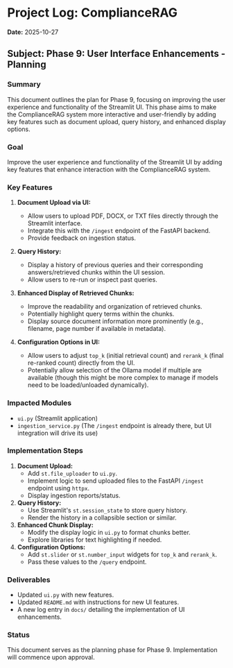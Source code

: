 # Project Log: ComplianceRAG

**Date:** 2025-10-27

## Subject: Phase 9: User Interface Enhancements - Planning

### Summary

This document outlines the plan for Phase 9, focusing on improving the user experience and functionality of the Streamlit UI. This phase aims to make the ComplianceRAG system more interactive and user-friendly by adding key features such as document upload, query history, and enhanced display options.

### Goal

Improve the user experience and functionality of the Streamlit UI by adding key features that enhance interaction with the ComplianceRAG system.

### Key Features

1.  **Document Upload via UI:**
    *   Allow users to upload PDF, DOCX, or TXT files directly through the Streamlit interface.
    *   Integrate this with the `/ingest` endpoint of the FastAPI backend.
    *   Provide feedback on ingestion status.

2.  **Query History:**
    *   Display a history of previous queries and their corresponding answers/retrieved chunks within the UI session.
    *   Allow users to re-run or inspect past queries.

3.  **Enhanced Display of Retrieved Chunks:**
    *   Improve the readability and organization of retrieved chunks.
    *   Potentially highlight query terms within the chunks.
    *   Display source document information more prominently (e.g., filename, page number if available in metadata).

4.  **Configuration Options in UI:**
    *   Allow users to adjust `top_k` (initial retrieval count) and `rerank_k` (final re-ranked count) directly from the UI.
    *   Potentially allow selection of the Ollama model if multiple are available (though this might be more complex to manage if models need to be loaded/unloaded dynamically).

### Impacted Modules

*   `ui.py` (Streamlit application)
*   `ingestion_service.py` (The `/ingest` endpoint is already there, but UI integration will drive its use)

### Implementation Steps

1.  **Document Upload:**
    *   Add `st.file_uploader` to `ui.py`.
    *   Implement logic to send uploaded files to the FastAPI `/ingest` endpoint using `httpx`.
    *   Display ingestion reports/status.
2.  **Query History:**
    *   Use Streamlit's `st.session_state` to store query history.
    *   Render the history in a collapsible section or similar.
3.  **Enhanced Chunk Display:**
    *   Modify the display logic in `ui.py` to format chunks better.
    *   Explore libraries for text highlighting if needed.
4.  **Configuration Options:**
    *   Add `st.slider` or `st.number_input` widgets for `top_k` and `rerank_k`.
    *   Pass these values to the `/query` endpoint.

### Deliverables

*   Updated `ui.py` with new features.
*   Updated `README.md` with instructions for new UI features.
*   A new log entry in `docs/` detailing the implementation of UI enhancements.

### Status

This document serves as the planning phase for Phase 9. Implementation will commence upon approval.
